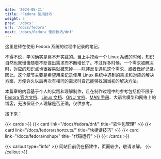```yaml
---
date: '2024-05-21'
title: 'Fedora 使用技巧'
weight: 5
prev: '/docs'
url: '/docs/fedora'
next: '/docs/Fedora 使用技巧/dnf'
---
```


这里是砖在使用 Fedora 系统的过程中记录的笔记。  

不得不说，学习确实是离不开实践的。当上手摸索一个 Linux 系统的时候，知识自然也就慢慢随着不断提出需求而不断增长了。不过许多时候，一个需求被解决时，对应的知识点也很容易就被忘掉——除非反复遇见这个需求，或者做好记录。因此，这个章节主要是希望用来记录使用 Linux 系统中遇到的需求和对应的解决方案，方便许久以后再次有相同的需求时自己能够找回当初的解决方法。

本篇章的内容基于个人的实践和理解制作，且在制作过程中的参考包括但不限于 [Fedora 官方文档](https://docs.fedoraproject.org/en-US/docs/)、[Linux 文档](https://tldp.org/)、[GNU 文档](https://www.gnu.org/manual/manual.html)、[MAN 手册](https://manpages.org/)、大语言模型和网络上的博客，无法保证个人理解是否正确，仅供参考。

接下来：

{{< cards >}}
  {{< card link="/docs/fedora/dnf/" title="软件包管理" >}}
  {{< card link="/docs/fedora/shortcuts/" title="快捷键技巧" >}}
  {{< card link="/docs/fedora/nohup/" title="代码运行" >}}
{{< /cards >}}

{{< callout type="info" >}}
网站目前仍在搭建中，页面较少，敬请谅解。
{{< /callout >}}
